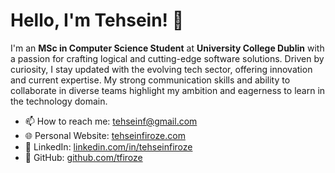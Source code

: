 # Hello, I'm Tehsein! 👋

I'm an **MSc in Computer Science Student** at **University College Dublin** with a passion for crafting logical and cutting-edge software solutions. Driven by curiosity, I stay updated with the evolving tech sector, offering innovation and current expertise. My strong communication skills and ability to collaborate in diverse teams highlight my ambition and eagerness to learn in the technology domain.

- 📫 How to reach me: [tehseinf@gmail.com](mailto:tehseinf@gmail.com)
- 🌐 Personal Website: [tehseinfiroze.com](https://tehseinfiroze.com)
- 💼 LinkedIn: [linkedin.com/in/tehseinfiroze](https://www.linkedin.com/in/tehseinfiroze)
- 🌟 GitHub: [github.com/tfiroze](https://github.com/tfiroze)


